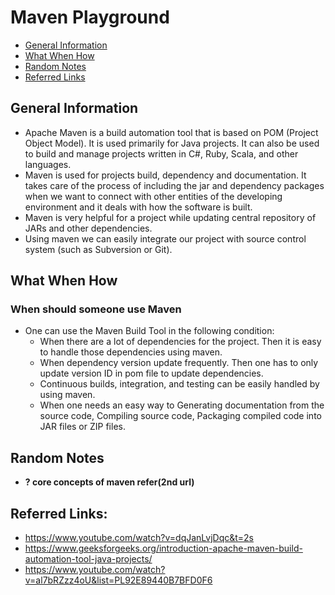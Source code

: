 # Maven Playground

* [General Information](#general-information)
* [What When How](#what-when-how)
* [Random Notes](#random-notes)
* [Referred Links](#referred-links)

## General Information

* Apache Maven is a build automation tool that is based on POM (Project Object Model). It is used primarily for Java projects. It can also be used to build and manage projects written in C#, Ruby, Scala, and other languages.
* Maven is used for projects build, dependency and documentation. It takes care of the process of including the jar and dependency packages when we want to connect with other entities of the developing environment and it deals with how the software is built.
* Maven is very helpful for a project while updating central repository of JARs and other dependencies.
* Using maven we can easily integrate our project with source control system (such as Subversion or Git).

## What When How
### When should someone use Maven
  * One can use the Maven Build Tool in the following condition:
      * When there are a lot of dependencies for the project. Then it is easy to handle those dependencies using maven.
      * When dependency version update frequently. Then one has to only update version ID in pom file to update dependencies.
      * Continuous builds, integration, and testing can be easily handled by using maven.
      * When one needs an easy way to Generating documentation from the source code, Compiling source code, Packaging compiled code into JAR files or ZIP files.

## Random Notes
* **? core concepts of maven refer(2nd url)**
## Referred Links:
* https://www.youtube.com/watch?v=dqJanLvjDqc&t=2s
* https://www.geeksforgeeks.org/introduction-apache-maven-build-automation-tool-java-projects/
* https://www.youtube.com/watch?v=al7bRZzz4oU&list=PL92E89440B7BFD0F6
